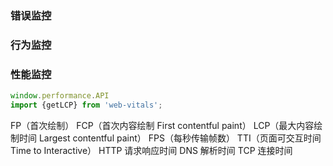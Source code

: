 ### 错误监控
### 行为监控
### 性能监控

```js
window.performance.API
import {getLCP} from 'web-vitals';
```
FP（首次绘制）
FCP（首次内容绘制 First contentful paint）
LCP（最大内容绘制时间 Largest contentful paint）
FPS（每秒传输帧数）
TTI（页面可交互时间 Time to Interactive）
HTTP 请求响应时间
DNS 解析时间
TCP 连接时间